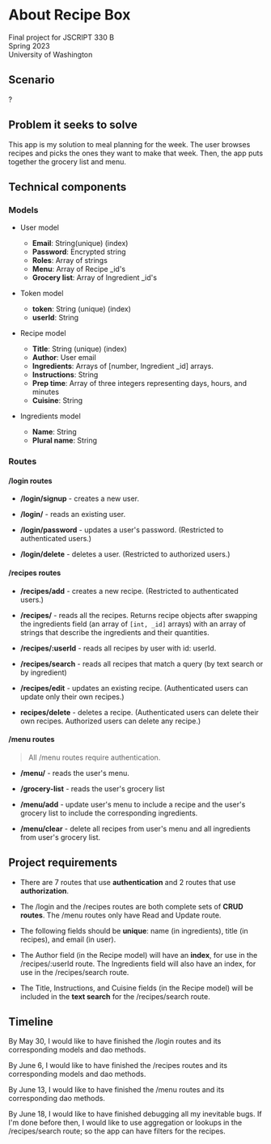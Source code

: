 # About **Recipe Box**

Final project for JSCRIPT 330 B <br>
Spring 2023 <br>
University of Washington

## Scenario

?

## Problem it seeks to solve

This app is my solution to meal planning for the week. The user browses recipes and picks the ones they want to make that week. Then, the app puts together the grocery list and menu.

## Technical components

### Models

- User model
  - **Email**: String(unique) (index)
  - **Password**: Encrypted string
  - **Roles**: Array of strings
  - **Menu**: Array of Recipe _id's
  - **Grocery list**: Array of Ingredient _id's

- Token model
  - **token**: String (unique) (index)
  - **userId**: String

- Recipe model
  - **Title**: String (unique) (index)
  - **Author**: User email
  - **Ingredients**: Arrays of [number, Ingredient _id] arrays.
  - **Instructions**: String
  - **Prep time**: Array of three integers representing days, hours, and minutes
  - **Cuisine**: String

- Ingredients model
  - **Name**: String
  - **Plural name**: String

### Routes

#### /login routes

- **/login/signup** - creates a new user.

- **/login/** - reads an existing user.

- **/login/password** - updates a user's password. (Restricted to authenticated users.)

- **/login/delete** - deletes a user. (Restricted to authorized users.)

#### /recipes routes

- **/recipes/add** - creates a new recipe. (Restricted to authenticated users.)

- **/recipes/** - reads all the recipes. Returns recipe objects after swapping the ingredients field (an array of `[int, _id]` arrays) with an array of strings that describe the ingredients and their quantities.

- **/recipes/:userId** - reads all recipes by user with id: userId.

- **/recipes/search** - reads all recipes that match a query (by text search or by ingredient)


- **/recipes/edit** - updates an existing recipe. (Authenticated users can update only their own recipes.)

- **recipes/delete** - deletes a recipe. (Authenticated users can delete their own recipes. Authorized users can delete any recipe.)

#### /menu routes

> All /menu routes require authentication.

- **/menu/** - reads the user's menu.

- **/grocery-list** - reads the user's grocery list

- **/menu/add** - update user's menu to include a recipe and the user's grocery list to include the corresponding ingredients.

- **/menu/clear** - delete all recipes from user's menu and all ingredients from user's grocery list.

## Project requirements

- There are 7 routes that use **authentication** and 2 routes that use **authorization**.

- The /login and the /recipes routes are both complete sets of **CRUD routes**. The /menu routes only have Read and Update route.

- The following fields should be **unique**: name (in ingredients), title (in recipes), and  email (in user).

- The Author field (in the Recipe model) will have an **index**, for use in the /recipes/:userId route. The Ingredients field will also have an index, for use in the /recipes/search route.

- The Title, Instructions, and Cuisine fields (in the Recipe model) will be included in the **text search** for the /recipes/search route.


## Timeline

By May 30, I would like to have finished the /login routes and its corresponding models and dao methods.

By June 6, I would like to have finished the /recipes routes and its corresponding models and dao methods.

By June 13, I would like to have finished the /menu routes and its corresponding dao methods.

By June 18, I would like to have finished debugging all my inevitable bugs. If I'm done before then, I would like to use aggregation or lookups in the /recipes/search route; so the app can have filters for the recipes.